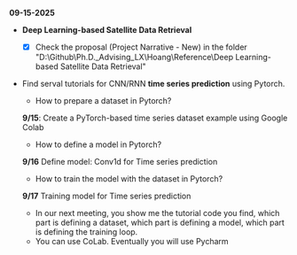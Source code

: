 **09-15-2025**
* **Deep Learning-based Satellite Data Retrieval**
  * [x] Check the proposal (Project Narrative - New) in the folder "D:\Github\Ph.D._Advising_LX\Hoang\Reference\Deep Learning-based Satellite Data Retrieval"
* Find serval tutorials for CNN/RNN **time series prediction** using Pytorch.
    * How to prepare a dataset in Pytorch?
 
  **9/15**: Create a PyTorch-based time series dataset example using Google Colab
  
    * How to define a model in Pytorch?
      
  **9/16** Define model: Conv1d for Time series prediction

    * How to train the model with the dataset in Pytorch?
 
  **9/17** Training model for Time series prediction
  
    * In our next meeting, you show me the tutorial code you find, which part is defining a dataset, which part is defining a model, which part is defining the training loop.
    * You can use CoLab. Eventually you will use Pycharm
